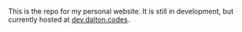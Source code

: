This is the repo for my personal website. It is still in development, but currently hosted at [dev.dalton.codes](https://dev.dalton.codes).